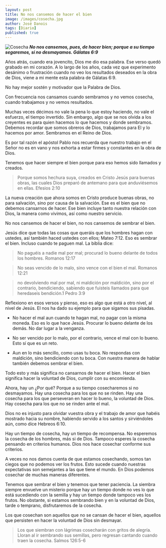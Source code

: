 ```yaml
---
layout: post
title: No nos cansemos de hacer el bien
image: /images/cosecha.jpg
author: José Danois
tags: [Diario] 
published: true
---
```


![Cosecha](/images/cosecha.jpg)
_**No nos cansemos, pues, de hacer bien; porque a su tiempo segaremos, si no desmayamos. Gálatas 6:9**_

Años atrás, cuando era jovencito, Dios me dio esa palabra. Ese verso quedó grabado en mi corazón. A lo largo de los años, cada vez que experimento desánimo o frustración cuando no veo los resultados deseados en la obra de Dios, viene a mi mente esta palabra de Gálatas 6:9.

No hay mejor sostén y motivador que la Palabra de Dios.

Con frecuencia nos cansamos cuando sembramos y no vemos cosecha, cuando trabajamos y no vemos resultados.

Muchas veces décimos no vale la pena lo que estoy haciendo, no vale el esfuerzo, el tiempo invertido. Sin embargo, algo que se nos olvida a los creyentes es para quien hacemos lo que hacemos y donde sembramos. Debemos recordar que somos obreros de Dios, trabajamos para El y lo hacemos por amor. Sembramos en el Reino de Dios.

Es por tal razón el apóstol Pablo nos recuerda que nuestro trabajo en el Señor no es en vano y nos exhorta a estar firmes y constantes en la obra de Dios.

Tenemos que hacer siempre el bien porque para eso hemos sido llamados y creados.

> Porque somos hechura suya, creados en Cristo Jesús para buenas obras, las cuales Dios preparó de antemano para que anduviésemos en ellas. Efesios 2:10

La nueva creación que ahora somos en Cristo produce buenas obras, no para salvación, sino por causa de la salvación. Ese es el bien que no debemos cansarnos de hacer. Ese bien incluye tanto nuestra relación con Dios, la manera como vivimos, así como nuestro servicio.

No nos cansemos de hacer el bien, no nos cansemos de sembrar el bien.

Jesús dice que todas las cosas que queráis que los hombres hagan con ustedes, así también haced ustedes con ellos; Mateo 7:12. Eso es sembrar el bien. Incluso cuando te paguen mal. La biblia dice:

> No paguéis a nadie mal por mal; procurad lo bueno delante de todos los hombres. Romanos 12:17

> No seas vencido de lo malo, sino vence con el bien el mal. Romanos 12:21

> no devolviendo mal por mal, ni maldición por maldición, sino por el contrario, bendiciendo, sabiendo que fuisteis llamados para que heredaseis bendición.1 Pedro 3:9

Reflexiono en esos versos y pienso, eso es algo que está a otro nivel, al nivel de Jesús. El nos ha dado su ejemplo para que sigamos sus pisadas.

-   No hacer el mal aun cuando te hagan mal, no pagar con la misma moneda. Eso es lo que hace Jesús. Procurar lo bueno delante de los demás. No dar lugar a la venganza.
    
-   No ser vencido por lo malo, por el contrario, vence el mal con lo bueno. Esto sí que es un reto.
    
-   Aun en lo más sencillo, como usas tu boca. No respondas con maldición, sino bendiciendo con tu boca. Con nuestra manera de hablar también debemos sembrar el bien.
    

Todo esto y más significa no cansarnos de hacer el bien. Hacer el bien significa hacer la voluntad de Dios, cumplir con su encomienda.

Ahora, hay un ¿Por qué? Porque a su tiempo cosecharemos si no desmayamos. Hay una cosecha para los que no se rinden. Hay una cosecha para los que perseveran en hacer lo bueno, la voluntad de Dios. Hay cosecha para los que no se rinden ante el mal.

Dios no es injusto para olvidar vuestra obra y el trabajo de amor que habéis mostrado hacia su nombre, habiendo servido a los santos y sirviéndoles aún, como dice Hebreos 6:10.

Hay un tiempo de cosecha, hay un tiempo de recompensa. No esperemos la cosecha de los hombres, más si de Dios. Tampoco esperes la cosecha pensando en criterios humanos. Dios nos hace cosechar conforme sus criterios.

A veces no nos damos cuenta de que estamos cosechando, somos tan ciegos que no podemos ver los frutos. Esto sucede cuando nuestras expectativas son semejantes a las que tiene el mundo. En Dios podemos cosechar de muchas maneras diferentes.

Tenemos que sembrar el bien y tenemos que tener paciencia. La siembra siempre envuelve un misterio porque hay un tiempo donde no ves lo que está sucediendo con la semilla y hay un tiempo donde tampoco ves los frutos. No obstante, si estamos sembrando bien y en la voluntad de Dios, tarde o temprano, disfrutaremos de la cosecha.

Los que cosechan son aquellos que no se cansan de hacer el bien, aquellos que persisten en hacer la voluntad de Dios sin desmayar.

> Los que siembran con lágrimas cosecharán con gritos de alegría. Lloran al ir sembrando sus semillas, pero regresan cantando cuando traen la cosecha. Salmos 126:5-6


<!--stackedit_data:
eyJoaXN0b3J5IjpbMTc4NTQ0MzE4XX0=
-->